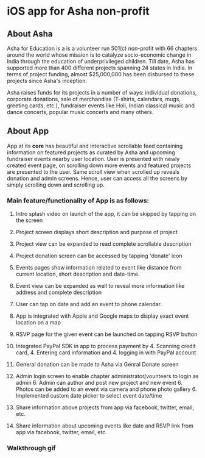 # iOS app for Asha non-profit

## About Asha


Asha for Education is a is a volunteer run 501(c) non-profit with 66 chapters around the world whose mission is to catalyze socio-economic change in India through the education of underprivileged children. Till date, Asha has supported more than 400 different  projects  spanning 24 states in India. In terms of project funding, almost $25,000,000 has been disbursed to these projects since Asha's inception. 

Asha raises funds for its projects in a number of ways: individual donations, corporate donations, sale of merchandise (T-shirts, calendars, mugs, greeting cards, etc.), fundraiser events like Holi, Indian classical music and dance concerts, popular music concerts and many others.

## About App 

App at its **core** has beautiful and interactive scrollable feed containing information on featured projects as curated by Asha and upcoming fundraiser events nearby user location. User is presented with newly created event page, on scrolling down more events and featured projects are presented to the user. Same scroll view when scrolled up reveals donation and admin screens. 
Hence, user can access all the screens by simply scrolling down and scrolling up.

### Main feature/functionality of App is as follows:

1. Intro splash video on launch of the app, it can be skipped by tapping on the screen

2. Project screen displays short description and purpose of project
  2. Project view can be expanded to read complete scrollable description
  2. Project donation screen can be accessed by tapping 'donate' icon
   
3. Events pages show information related to event like distance from current location, short description and date-time.
  3. Event view can be expanded as well to reveal more information like address and complete description
  3. User can tap on date and add an event to phone calendar.
  3. App is integrated with Apple and Google maps to display exact event location on a map
  3. RSVP page for the given event can be launched on tapping RSVP button

4. Integrated PayPal SDK in app to process payment by 
   4. Scanning credit card,
   4. Entering card information and 
   4. logging in with PayPal account
   
5. General donation can be made to Asha via Genral Donate screen

6. Admin login screen to enable chapter administrator/vounteers to login as admin
   6. Admin can author and post new project and new event
   6. Photos can be added to an event via camera and phone photo gallery
   6. Implemented custom date picker to select event date/time
   
7. Share information above projects from app via facebook, twitter, email, etc.

8. Share information about upcoming events like date and RSVP link from app via facebook, twitter, email, etc.

### Walkthrough gif



